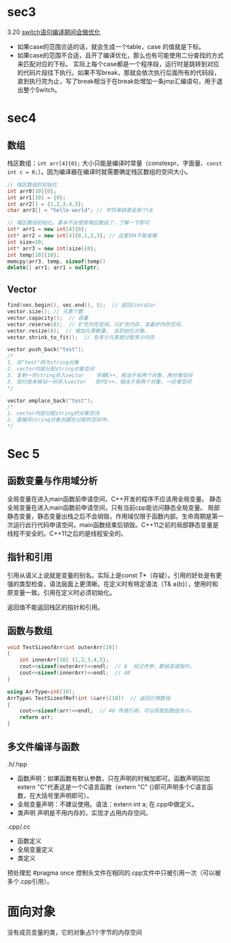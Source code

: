 # sec3
3.20
[switch语句编译期间会做优化](https://zhuanlan.zhihu.com/p/519272545)
* 如果case的范围合适的话，就会生成一个table，case 的值就是下标。
* 如果case的范围不合适，且开了编译优化，那么也有可能使用二分查找的方式来匹配对应的下标。
实际上每个case都是一个程序段，运行时是跳转到对应的代码片段往下执行。如果不写break，那就会依次执行后面所有的代码段，直到执行完为止，写了break相当于在break处增加一条jmp汇编语句，用于退出整个Switch。


# sec4

## 数组

栈区数组：`int arr[4]{0};`  大小只能是编译时常量（constexpr、字面量、`const int c = 0;`）。因为编译器在编译时就需要确定栈区数组的空间大小。

```c++
// 栈区数组的初始化
int arr0[10]{0};
int arr1[10] = {0};
int arr2[] = {1,2,3,4,5};
char arr3[] = "hello world"; // 字符串结尾会有个\0

// 堆区数组初始化。基本不会使用堆区数组了，了解一下即可
int* arr1 = new int[4]{0};
int* arr2 = new int[4]{0,1,2,3}; // 这里的4不能省略
int size=10;
int* arr3 = new int[size]{0};
int temp[10]{10};
memcpy(arr3, temp, sizeof(temp))
delete[] arr1; arr1 = nullptr;
```


## Vector
```c++
find(vec.begin(), vec.end(), 5);  // 返回iterator
vector.size(); // 元素个数
vector.capacity();  // 容量
vector.reserve(8);  // 扩充内存空间。只扩充内存，准备好内存空间。
vector.resize(8);  // 增加元素数量。 会初始化对象。
vector.shrink_to_fit();  // 有多少元素就分配多少内存

vector.push_back("test");
/*
1. 将"test"转为string对象
2. vector内部分配string对象空间
3. 复制一份string存入vector    早期C++，相当于有两个对象，两份堆空间
3. 现代版本移动一份存入vector   现代C++，相当于有两个对象，一份堆空间
*/

vector.emplace_back("test");
/*
1. vector内部分配string的对象空间
2. 直接将string对象创建在分配的空间中。
*/
```


# Sec 5

## 函数变量与作用域分析
全局变量在进入main函数前申请空间，C++开发的程序不应该用全局变量。
静态全局变量在进入main函数前申请空间，只有当前cpp能访问静态全局变量。
局部静态变量，静态变量出栈之后不会销毁，作用域仅限于函数内部。生命周期是第一次运行此行代码申请空间，main函数结束后销毁。C++11之前的局部静态变量是线程不安全的。C++11之后的是线程安全的。

## 指针和引用
引用从语义上说就是变量的别名。实际上是const T*（存疑）。引用的好处是有更强的类型检查，语法层面上更清晰。在定义时有特定语法（T& a{b}），使用时和原变量一致。引用在定义时必须初始化。

返回值不能返回栈区的指针和引用。

## 函数与数组
```C++
void TestSizeofArr(int outerArr[10])
{
    int innerArr[10] {1,2,3,4,5};
    cout<<sizeof(outerArr)<<endl;  // 8  经过传参，数组变成指针。
    cout<<sizeof(innerArr)<<endl;  // 40 
} 

using ArrType=int[10];
ArrType& TestSizeofRef(int (&arr)[10])  // 返回引用数组
{
    cout<<sizeof(arr)<<endl;  // 40 传递引用，可以获取到数组大小。
    return arr;
}
```

## 多文件编译与函数
.h/.hpp
* 函数声明：如果函数有默认参数，只在声明的时候加即可。函数声明前加extern "C"代表这是一个C语言函数（extern "C" {}即可声明多个C语言函数，在大括号里声明即可）。
* 全局变量声明：不建议使用。语法：extern int a;  在.cpp中做定义。
* 类声明
声明是不用内存的，实现才占用内存空间。

.cpp/.cc
* 函数定义
* 全局变量定义
* 类定义

预处理宏
#pragma once   控制头文件在相同的.cpp文件中只被引用一次（可以被多个.cpp引用）。

# 面向对象
没有成员变量的类，它的对象占1个字节的内存空间
